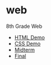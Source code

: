 # web
8th Grade Web
<ul>
  <li><a href = "html_demo">HTML Demo</a></li>
  <li><a href = "css_demo">CSS Demo</a></li>
  <li><a href = "midtermproject">Midterm</a></li>
  <li><a href = "final">Final</a></li>
</ul>
